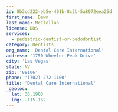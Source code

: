 ```yaml
---
id: 8b3cd222-eb5e-401b-8c2b-5a8972eea25d
first_name: Dawn
last_name: McClellan
license: DDS
services:
  - pediatric-dentist-or-pedodontist
category: Dentists
org_name: 'Dental Care International'
address: '1750 Wheeler Peak Drive'
city: 'Las Vegas'
state: NV
zip: '89106'
phone: '(702) 272-1100'
title: 'Dental Care International'
_geoloc:
  lat: 36.1903
  lng: -115.162
---
```

